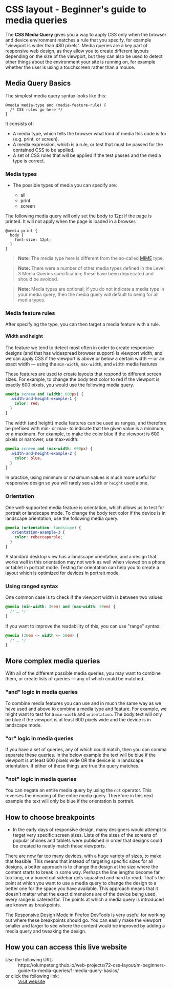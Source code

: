 # CSS layout - Beginner's guide to media queries

The **CSS Media Query** gives you a way to apply CSS only when the browser 
and device environment matches a rule that you specify, for example 
&quot;viewport is wider than 480 pixels&quot;. Media queries are a key 
part of responsive web design, as they allow you to create different 
layouts depending on the size of the viewport, but they can also be used to 
detect other things about the environment your site is running on, for 
example whether the user is using a touchscreen rather than a mouse.

## Media Query Basics

The simplest media query syntax looks like this:

```
@media media-type and (media-feature-rule) {
  /* CSS rules go here */
}
```

It consists of:

- A media type, which tells the browser what kind of media this code is 
for (e.g. print, or screen).
- A media expression, which is a rule, or test that must be passed for the 
contained CSS to be applied.
- A set of CSS rules that will be applied if the test passes and the media 
type is correct.

### Media types

- The possible types of media you can specify are:

  - all
  - print
  - screen

The following media query will only set the body to 12pt if the page is 
printed. It will not apply when the page is loaded in a browser.

```
@media print {
  body {
    font-size: 12pt;
  }
}
```

>**Note**: The media type here is different from the so-called [MIME](https://developer.mozilla.org/en-US/docs/Glossary/MIME_type) type.

>**Note:** There were a number of other media types defined in the Level 3 
Media Queries specification; these have been deprecated and should be avoided.

>**Note:** Media types are optional; if you do not indicate a media type in 
your media query, then the media query will default to being for all media 
types.

### Media feature rules

After specifying the type, you can then target a media feature with a rule.

#### Width and height

The feature we tend to detect most often in order to create responsive 
designs (and that has widespread browser support) is viewport width, and we 
can apply CSS if the viewport is above or below a certain width — or an 
exact width — using the `min-width`, `max-width`, and `width` media features.

These features are used to create layouts that respond to different screen 
sizes. For example, to change the body text color to red if the viewport 
is exactly 600 pixels, you would use the following media query.

```CSS
@media screen and (width: 600px) {
  .width-and-height-example-1 {
    color: red;
  }
}
```

The width (and height) media features can be used as ranges, and therefore 
be prefixed with min- or max- to indicate that the given value is a 
minimum, or a maximum. For example, to make the color blue if the viewport 
is 600 pixels or narrower, use max-width:

```CSS
@media screen and (max-width: 600px) {
  .width-and-height-example-2 {
    color: blue;
  }
}
```

In practice, using minimum or maximum values is much more useful for 
responsive design so you will rarely see `width` or `height` used alone.

### Orientation

One well-supported media feature is orientation, which allows us to test 
for portrait or landscape mode. To change the body text color if the device 
is in landscape orientation, use the following media query.

```css
@media (orientation: landscape) {
  .orientation-example-3 {
    color: rebeccapurple;
  }
}
```

A standard desktop view has a landscape orientation, and a design that 
works well in this orientation may not work as well when viewed on a phone 
or tablet in portrait mode. Testing for orientation can help you to create 
a layout which is optimized for devices in portrait mode.

### Using ranged syntax

One common case is to check if the viewport width is between two values:

```css
@media (min-width: 30em) and (max-width: 50em) {
  /* … */
}
```

If you want to improve the readability of this, you can use &quot;range&quot; syntax:

```css
@media (30em <= width <= 50em) {
  /* … */
}
```

## More complex media queries

With all of the different possible media queries, you may want to combine 
them, or create lists of queries — any of which could be matched.

### &quot;and&quot; logic in media queries

To combine media features you can use and in much the same way as we have 
used and above to combine a media type and feature. For example, we might 
want to test for a `min-width` and `orientation`. The body text will only be 
blue if the viewport is at least 600 pixels wide and the device is in 
landscape mode.

### &quot;or&quot; logic in media queries

If you have a set of queries, any of which could match, then you can comma 
separate these queries. In the below example the text will be blue if the 
viewport is at least 600 pixels wide OR the device is in landscape orientation. 
If either of these things are true the query matches.

### &quot;not&quot; logic in media queries

You can negate an entire media query by using the `not` operator. This reverses 
the meaning of the entire media query. Therefore in this next example the text 
will only be blue if the orientation is portrait.

## How to choose breakpoints

- In the early days of responsive design, many designers would attempt to target 
very specific screen sizes. Lists of the sizes of the screens of popular phones 
and tablets were published in order that designs could be created to neatly 
match those viewports.

There are now far too many devices, with a huge variety of sizes, to make that 
feasible. This means that instead of targeting specific sizes for all designs, 
a better approach is to change the design at the size where the content starts 
to break in some way. Perhaps the line lengths become far too long, or a boxed 
out sidebar gets squashed and hard to read. That's the point at which you want 
to use a media query to change the design to a better one for the space you have 
available. This approach means that it doesn't matter what the exact dimensions 
are of the device being used, every range is catered for. The points at which a 
media query is introduced are known as breakpoints.

The [Responsive Design Mode](https://firefox-source-docs.mozilla.org/devtools-user/responsive_design_mode/index.html) 
in Firefox DevTools is very useful for working out where these breakpoints should 
go. You can easily make the viewport smaller and larger to see where the content 
would be improved by adding a media query and tweaking the design.

## How you can access this live website

<dl>
  Use the following URL:
  <dd>
    https://olumpeter.github.io/web-projects/72-css-layout/m-beginners-guide-to-media-queries/1-media-query-basics/
  </dd>
  or click the following link:
  <dd>
    <a href="https://olumpeter.github.io/web-projects/72-css-layout/m-beginners-guide-to-media-queries/1-media-query-basics/">Visit website</a>
  </dd>
</dl>
